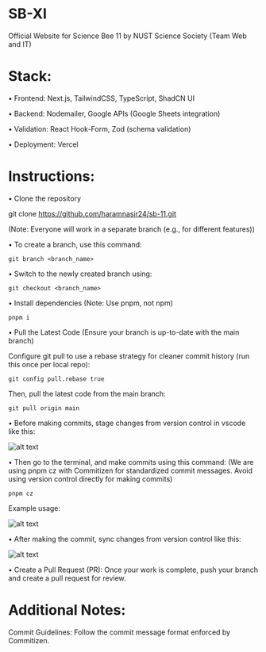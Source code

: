 # SB-XI

Official Website for Science Bee 11 by NUST Science Society (Team Web and IT)

# Stack:

•⁠ Frontend: Next.js, TailwindCSS, TypeScript, ShadCN UI

•⁠ Backend: Nodemailer, Google APIs (Google Sheets integration)

• Validation: React Hook-Form, Zod (schema validation)

• Deployment: Vercel

# Instructions:

•⁠ Clone the repository

git clone https://github.com/haramnasir24/sb-11.git

(Note: Everyone will work in a separate branch (e.g., for different features))

•⁠ To create a branch, use this command:

`git branch <branch_name>`

•⁠ Switch to the newly created branch using:

`git checkout <branch_name>`

•⁠ Install dependencies (Note: Use pnpm, not npm)

`pnpm i`

• ⁠Pull the Latest Code (Ensure your branch is up-to-date with the main branch)

Configure git pull to use a rebase strategy for cleaner commit history (run this once per local repo):

`git config pull.rebase true`

Then, pull the latest code from the main branch:

`git pull origin main`

• Before making commits, stage changes from version control in vscode like this:

![alt text](image.png)

•⁠ Then go to the terminal, and make commits using this command: (We are using pnpm cz with Commitizen for standardized commit messages. Avoid using version control directly for making commits)

`pnpm cz`

Example usage:

![alt text](image.png)

• After making the commit, sync changes from version control like this:

![alt text](image.png)

• ⁠Create a Pull Request (PR):
Once your work is complete, push your branch and create a pull request for review.

# Additional Notes:

Commit Guidelines: Follow the commit message format enforced by Commitizen.
